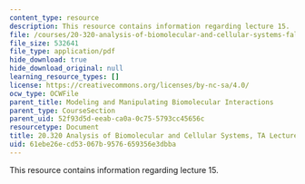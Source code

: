 ```yaml
---
content_type: resource
description: This resource contains information regarding lecture 15.
file: /courses/20-320-analysis-of-biomolecular-and-cellular-systems-fall-2012/61ebe26ecd53067b9576659356e3dbba_MIT20_320F12_Lecture15.pdf
file_size: 532641
file_type: application/pdf
hide_download: true
hide_download_original: null
learning_resource_types: []
license: https://creativecommons.org/licenses/by-nc-sa/4.0/
ocw_type: OCWFile
parent_title: Modeling and Manipulating Biomolecular Interactions
parent_type: CourseSection
parent_uid: 52f93d5d-eeab-ca0a-0c75-5793cc45656c
resourcetype: Document
title: 20.320 Analysis of Biomolecular and Cellular Systems, TA Lecture Note 15
uid: 61ebe26e-cd53-067b-9576-659356e3dbba
---
```

This resource contains information regarding lecture 15.